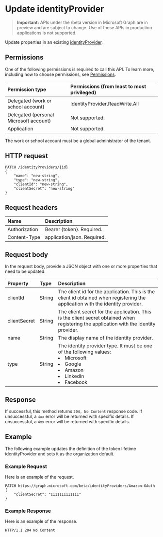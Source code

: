 # Update identityProvider

> **Important:** APIs under the /beta version in Microsoft Graph are in preview and are subject to change. Use of these APIs in production applications is not supported.

Update properties in an existing [identityProvider](../resources/identityProvider.md).

## Permissions

One of the following permissions is required to call this API. To learn more, including how to choose permissions, see [Permissions](../../../concepts/permissions_reference.md).

|Permission type      | Permissions (from least to most privileged)              |
|:--------------------|:---------------------------------------------------------|
|Delegated (work or school account)|IdentityProvider.ReadWrite.All|
|Delegated (personal Microsoft account)| Not supported.|
|Application|Not supported.|

The work or school account must be a global administrator of the tenant.

## HTTP request

```http
PATCH /identityProviders/{id}
{
    "name": "new-string",
    "type": "new-string",
    "clientId": "new-string",
    "clientSecret": "new-string"
}
```

## Request headers

|Name|Description|
|:---------------|:----------|
|Authorization|Bearer {token}. Required.|
|Content-Type|application/json. Required.|

## Request body

In the request body, provide a JSON object with one or more properties that need to be updated:

|Property|Type|Description|
|:---------------|:--------|:----------|
|clientId|String|The client id for the application. This is the client id obtained when registering the application with the identity provider.|
|clientSecret|String|The client secret for the application. This is the client secret obtained when registering the application with the identity provider.|
|name|String|The display name of the identity provider.|
|type|String|The identity provider type. It must be one of the following values: <li/>Microsoft<li/>Google<li/>Amazon<li/>LinkedIn<li/>Facebook|

## Response

If successful, this method returns `204, No Content` response code. If unsuccessful, a `4xx` error will be returned with specific details.  If unsuccessful, a `4xx` error will be returned with specific details.

## Example

The following example updates the definition of the token lifetime identityProvider and sets it as the organization default.

### Example Request

Here is an example of the request.

```http
PATCH https://graph.microsoft.com/beta/identityProviders/Amazon-OAuth
{
    "clientSecret": "1111111111111"
}
```

### Example Response

Here is an example of the response.

```http
HTTP/1.1 204 No Content
```
